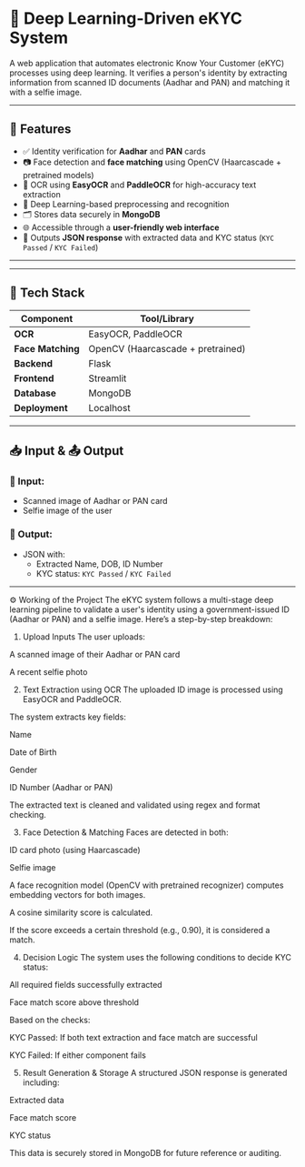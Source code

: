 
# 🔐 Deep Learning-Driven eKYC System

A web application that automates electronic Know Your Customer (eKYC) processes using deep learning. It verifies a person's identity by extracting information from scanned ID documents (Aadhar and PAN) and matching it with a selfie image.

---

## 🚀 Features

- ✅ Identity verification for **Aadhar** and **PAN** cards  
- 📷 Face detection and **face matching** using OpenCV (Haarcascade + pretrained models)  
- 📝 OCR using **EasyOCR** and **PaddleOCR** for high-accuracy text extraction  
- 🧠 Deep Learning-based preprocessing and recognition  
- 🗂️ Stores data securely in **MongoDB**  
- 🌐 Accessible through a **user-friendly web interface**  
- 🔁 Outputs **JSON response** with extracted data and KYC status (`KYC Passed` / `KYC Failed`)

---


---

## 🔧 Tech Stack

| Component       | Tool/Library                     |
|----------------|----------------------------------|
| **OCR**         | EasyOCR, PaddleOCR              |
| **Face Matching** | OpenCV (Haarcascade + pretrained) |
| **Backend**     | Flask                           |
| **Frontend**    | Streamlit                       |
| **Database**    | MongoDB                         |
| **Deployment**  | Localhost                       |

---

## 📥 Input & 📤 Output

### 🔹 Input:
- Scanned image of Aadhar or PAN card
- Selfie image of the user

### 🔹 Output:
- JSON with:
  - Extracted Name, DOB, ID Number
  - KYC status: `KYC Passed` / `KYC Failed`

---

⚙️ Working of the Project
The eKYC system follows a multi-stage deep learning pipeline to validate a user's identity using a government-issued ID (Aadhar or PAN) and a selfie image. Here’s a step-by-step breakdown:

1. Upload Inputs
The user uploads:

A scanned image of their Aadhar or PAN card

A recent selfie photo

2. Text Extraction using OCR
The uploaded ID image is processed using EasyOCR and PaddleOCR.

The system extracts key fields:

Name

Date of Birth

Gender

ID Number (Aadhar or PAN)

The extracted text is cleaned and validated using regex and format checking.

3. Face Detection & Matching
Faces are detected in both:

ID card photo (using Haarcascade)

Selfie image

A face recognition model (OpenCV with pretrained recognizer) computes embedding vectors for both images.

A cosine similarity score is calculated.

If the score exceeds a certain threshold (e.g., 0.90), it is considered a match.

4. Decision Logic
The system uses the following conditions to decide KYC status:

All required fields successfully extracted

Face match score above threshold

Based on the checks:

KYC Passed: If both text extraction and face match are successful

KYC Failed: If either component fails

5. Result Generation & Storage
A structured JSON response is generated including:

Extracted data

Face match score

KYC status

This data is securely stored in MongoDB for future reference or auditing.
